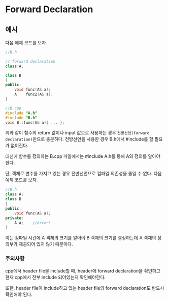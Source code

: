 # Forward Declaration
## 예시
다음 예제 코드를 보자.
```cpp
//B.h

// forward declaration
class A;

class B
{
public:
    void func(A& a);
    A    func2(A& a);
}

//B.cpp
#include "A.h"
#include "B.h"
void B::func(A& a){ ... };
```
위와 같이 함수의 return 값이나 input 값으로 사용하는 경우 `전방선언(forward declaration)`만으로 충분하다. 전방선언을 사용한 경우 B.h에서 #include를 할 필요가 없어진다.

대신에 함수를 정의하는 B.cpp 파일에서는 #include A.h를 통해 A의 정의를 알아야 한다.

단, 객체로 변수를 가지고 있는 경우 전반선언으로 컴파일 의존성을 줄일 수 없다. 다음 예제 코드를 보자.
```cpp
//B.h
class A;
class B
{
public:
    void func(A& a);
private:
    A a;    //error!
}
```

이는 컴파일 시간에 A 객체의 크기를 알아야 B 객체의 크기를 결정하는데 A 객체의 정의부가 제공되어 있지 않기 때문이다.

### 주의사항
cpp에서 header file을 include할 때, header에 forward declaration을 확인하고 현재 cpp에서 전부 include 되어있는지 확인해야한다.

또한, header file이 include하고 있는 header file의 forward declaration도 반드시 확인해야 된다.